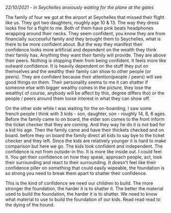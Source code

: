 <div class='font-mono'>

*22/10/2021 - in Seychelles anxiously waiting for the plane at the gates*


<p>
The family of four we got at the airport at Seychelles that missed their flight like us. They got two daughters, roughly age 10 & 13. The way they dress looks fine for a flight to me. Both of them have pink beats headphones wrapping around their necks. They seem confident, you know they are from financially successful family and they brought them to Seychelles, what is there to be more confident about. But the way they manifest their confidence looks more artificial and dependent on the wealth they think their family has. Anything they want their family will provide. They are above their peers. Nothing is stopping them from being confident. It feels more like outward confidence. It is heavily dependent on the stuff they put on themselves and the wealthy their family can show to other people (or peers). They are confident because their attention(people / peers) will see good things on them. Their personality seems to me it can shatter if someone else with bigger wealthy comes in the picture, they lose the wealthy( of course, anybody will be affect by this, degree differs tho) or the people / peers around them loose interest in what they can show off.

<p>
On the other side while I was waiting for the on-boarding, I saw some french people I think with 3 kids - son, daughter, son - roughly 14, 8, 6 ages. Before the family came to on board, the elder son comes to the front inform the ticket checker that they are coming. And they way he do it is not bad for a kid his age. Then the family came and have their thickets checked and on board. before they on board the family direct all kids to say bye to the ticket checker and they left. Since the kids are relatively younger it is hard to make comparison but here we go. The kids look confident and independent. The confidence is not from outside-in tho. It is more like inside out. I could feel it. You get their confidence on how they speak, approach people, act, look their surrounding and react to their surrounding. It doesn't feel like their confidence piller on something that could easily wipeable, the foundation is so strong you need to break them apart to shatter their confidence.

<p>
This is the kind of confidence we need our children to build. The more stronger the foundation, the harder it is to shatter it. The better the material used to build the foundation, the harder it is to shatter. We need to know what material to use to build the foundation of our kids. Read read read to the dying of the hound.

